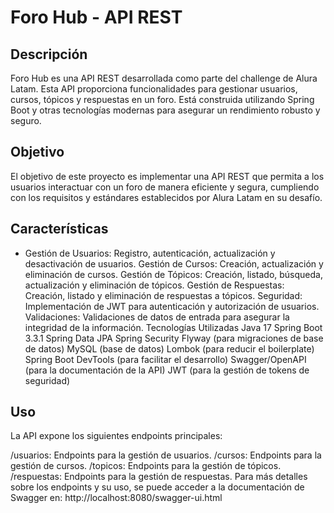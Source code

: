 # Foro Hub - API REST
## Descripción
Foro Hub es una API REST desarrollada como parte del challenge de Alura Latam. Esta API proporciona funcionalidades para gestionar usuarios, cursos, tópicos y respuestas en un foro. Está construida utilizando Spring Boot y otras tecnologías modernas para asegurar un rendimiento robusto y seguro.

## Objetivo
El objetivo de este proyecto es implementar una API REST que permita a los usuarios interactuar con un foro de manera eficiente y segura, cumpliendo con los requisitos y estándares establecidos por Alura Latam en su desafío.

## Características
* Gestión de Usuarios: Registro, autenticación, actualización y desactivación de usuarios.
Gestión de Cursos: Creación, actualización y eliminación de cursos.
Gestión de Tópicos: Creación, listado, búsqueda, actualización y eliminación de tópicos.
Gestión de Respuestas: Creación, listado y eliminación de respuestas a tópicos.
Seguridad: Implementación de JWT para autenticación y autorización de usuarios.
Validaciones: Validaciones de datos de entrada para asegurar la integridad de la información.
Tecnologías Utilizadas
Java 17
Spring Boot 3.3.1
Spring Data JPA
Spring Security
Flyway (para migraciones de base de datos)
MySQL (base de datos)
Lombok (para reducir el boilerplate)
Spring Boot DevTools (para facilitar el desarrollo)
Swagger/OpenAPI (para la documentación de la API)
JWT (para la gestión de tokens de seguridad)

## Uso
La API expone los siguientes endpoints principales:

/usuarios: Endpoints para la gestión de usuarios.
/cursos: Endpoints para la gestión de cursos.
/topicos: Endpoints para la gestión de tópicos.
/respuestas: Endpoints para la gestión de respuestas.
Para más detalles sobre los endpoints y su uso, se puede acceder a la documentación de Swagger en: http://localhost:8080/swagger-ui.html
